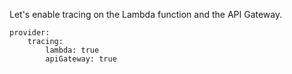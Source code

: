 Let's enable tracing on the Lambda function and the API Gateway.

```
provider:
    tracing:
        lambda: true
        apiGateway: true
```

